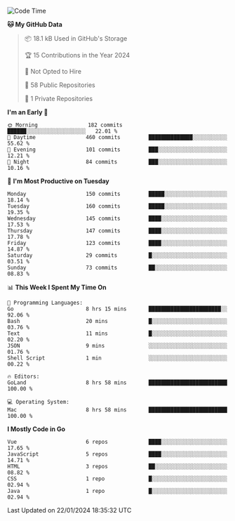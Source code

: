 <!--START_SECTION:waka-->
![Code Time](http://img.shields.io/badge/Code%20Time-971%20hrs%206%20mins-blue)

**🐱 My GitHub Data** 

> 📦 18.1 kB Used in GitHub's Storage 
 > 
> 🏆 15 Contributions in the Year 2024
 > 
> 🚫 Not Opted to Hire
 > 
> 📜 58 Public Repositories 
 > 
> 🔑 1 Private Repositories 
 > 
**I'm an Early 🐤** 

```text
🌞 Morning                182 commits         ██████░░░░░░░░░░░░░░░░░░░   22.01 % 
🌆 Daytime                460 commits         ██████████████░░░░░░░░░░░   55.62 % 
🌃 Evening                101 commits         ███░░░░░░░░░░░░░░░░░░░░░░   12.21 % 
🌙 Night                  84 commits          ███░░░░░░░░░░░░░░░░░░░░░░   10.16 % 
```
📅 **I'm Most Productive on Tuesday** 

```text
Monday                   150 commits         █████░░░░░░░░░░░░░░░░░░░░   18.14 % 
Tuesday                  160 commits         █████░░░░░░░░░░░░░░░░░░░░   19.35 % 
Wednesday                145 commits         ████░░░░░░░░░░░░░░░░░░░░░   17.53 % 
Thursday                 147 commits         ████░░░░░░░░░░░░░░░░░░░░░   17.78 % 
Friday                   123 commits         ████░░░░░░░░░░░░░░░░░░░░░   14.87 % 
Saturday                 29 commits          █░░░░░░░░░░░░░░░░░░░░░░░░   03.51 % 
Sunday                   73 commits          ██░░░░░░░░░░░░░░░░░░░░░░░   08.83 % 
```


📊 **This Week I Spent My Time On** 

```text
💬 Programming Languages: 
Go                       8 hrs 15 mins       ███████████████████████░░   92.06 % 
Bash                     20 mins             █░░░░░░░░░░░░░░░░░░░░░░░░   03.76 % 
Text                     11 mins             █░░░░░░░░░░░░░░░░░░░░░░░░   02.20 % 
JSON                     9 mins              ░░░░░░░░░░░░░░░░░░░░░░░░░   01.76 % 
Shell Script             1 min               ░░░░░░░░░░░░░░░░░░░░░░░░░   00.22 % 

🔥 Editors: 
GoLand                   8 hrs 58 mins       █████████████████████████   100.00 % 

💻 Operating System: 
Mac                      8 hrs 58 mins       █████████████████████████   100.00 % 
```

**I Mostly Code in Go** 

```text
Vue                      6 repos             ████░░░░░░░░░░░░░░░░░░░░░   17.65 % 
JavaScript               5 repos             ████░░░░░░░░░░░░░░░░░░░░░   14.71 % 
HTML                     3 repos             ██░░░░░░░░░░░░░░░░░░░░░░░   08.82 % 
CSS                      1 repo              █░░░░░░░░░░░░░░░░░░░░░░░░   02.94 % 
Java                     1 repo              █░░░░░░░░░░░░░░░░░░░░░░░░   02.94 % 
```




 Last Updated on 22/01/2024 18:35:32 UTC
<!--END_SECTION:waka-->
